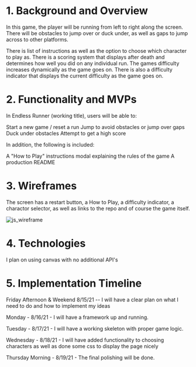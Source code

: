 <h1>1. Background and Overview</h1>

In this game, the player will be running from left to right
along the screen. There will be obstacles to jump over or 
duck under, as well as gaps to jump across to other platforms.

There is list of instructions as well as the option 
to choose which character to play as. There is a scoring 
system that displays after death and determines how well
you did on any individual run. The games difficulty increases
dynamically as the game goes on. There is also a difficulty 
indicator that displays the current difficulty as the game 
goes on. 

<h1>2. Functionality and MVPs</h1>

In Endless Runner (working title), users will be able to:

Start a new game / reset a run
Jump to avoid obstacles or jump over gaps
Duck under obstacles 
Attempt to get a high score 

In addition, the following is included:

A "How to Play" instructions modal explaining the rules of the game
A production README

<h1>3. Wireframes</h1>

The screen has a restart button, a How to Play, a difficulty
indicator, a charactor selector, as well as links to the repo
and of course the game itself.

![js_wireframe](https://user-images.githubusercontent.com/84539591/129268515-51c80aeb-0f6a-4e01-bd8c-9d1f13298370.png)

<h1>4. Technologies</h1>

I plan on using canvas with no additional API's

<h1>5. Implementation Timeline</h1>

Friday Afternoon & Weekend  8/15/21 -- I will have a clear plan on what I need to do and how to implement my ideas

Monday - 8/16/21 - I will have a framework up and running.

Tuesday - 8/17/21 - I will have a working skeleton with proper game logic.

Wednesday - 8/18/21 - I will have added functionality to choosing characters as well as done some css to display the page nicely

Thursday Morning - 8/19/21 - The final polishing will be done.





